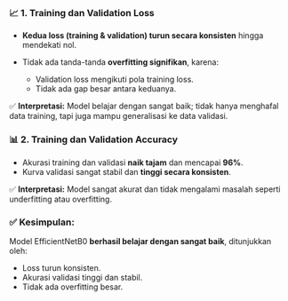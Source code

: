 ### 📈 **1. Training dan Validation Loss**

* **Kedua loss (training & validation) turun secara konsisten** hingga mendekati nol.
* Tidak ada tanda-tanda **overfitting signifikan**, karena:

  * Validation loss mengikuti pola training loss.
  * Tidak ada gap besar antara keduanya.

✅ **Interpretasi:** Model belajar dengan sangat baik; tidak hanya menghafal data training, tapi juga mampu generalisasi ke data validasi.

### 📊 **2. Training dan Validation Accuracy**

* Akurasi training dan validasi **naik tajam** dan mencapai **96%**.
* Kurva validasi sangat stabil dan **tinggi secara konsisten**.

✅ **Interpretasi:** Model sangat akurat dan tidak mengalami masalah seperti underfitting atau overfitting.

### ✅ Kesimpulan:

Model EfficientNetB0 **berhasil belajar dengan sangat baik**, ditunjukkan oleh:

* Loss turun konsisten.
* Akurasi validasi tinggi dan stabil.
* Tidak ada overfitting besar.
